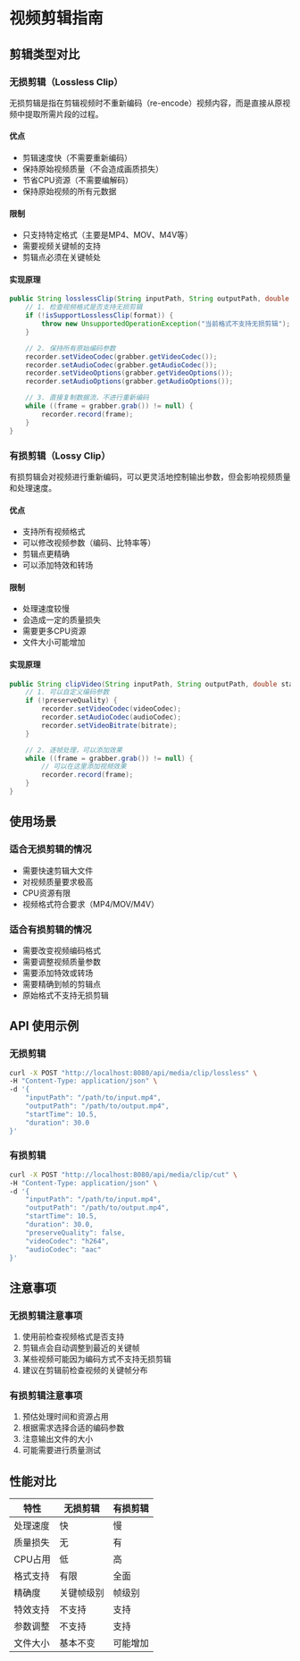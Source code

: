 # 视频剪辑指南

## 剪辑类型对比

### 无损剪辑（Lossless Clip）

无损剪辑是指在剪辑视频时不重新编码（re-encode）视频内容，而是直接从原视频中提取所需片段的过程。

#### 优点
- 剪辑速度快（不需要重新编码）
- 保持原始视频质量（不会造成画质损失）
- 节省CPU资源（不需要编解码）
- 保持原始视频的所有元数据

#### 限制
- 只支持特定格式（主要是MP4、MOV、M4V等）
- 需要视频关键帧的支持
- 剪辑点必须在关键帧处

#### 实现原理
```java
public String losslessClip(String inputPath, String outputPath, double startTime, double duration) {
    // 1. 检查视频格式是否支持无损剪辑
    if (!isSupportLosslessClip(format)) {
        throw new UnsupportedOperationException("当前格式不支持无损剪辑");
    }

    // 2. 保持所有原始编码参数
    recorder.setVideoCodec(grabber.getVideoCodec());
    recorder.setAudioCodec(grabber.getAudioCodec());
    recorder.setVideoOptions(grabber.getVideoOptions());
    recorder.setAudioOptions(grabber.getAudioOptions());

    // 3. 直接复制数据流，不进行重新编码
    while ((frame = grabber.grab()) != null) {
        recorder.record(frame);
    }
}
```

### 有损剪辑（Lossy Clip）

有损剪辑会对视频进行重新编码，可以更灵活地控制输出参数，但会影响视频质量和处理速度。

#### 优点
- 支持所有视频格式
- 可以修改视频参数（编码、比特率等）
- 剪辑点更精确
- 可以添加特效和转场

#### 限制
- 处理速度较慢
- 会造成一定的质量损失
- 需要更多CPU资源
- 文件大小可能增加

#### 实现原理
```java
public String clipVideo(String inputPath, String outputPath, double startTime, double duration) {
    // 1. 可以自定义编码参数
    if (!preserveQuality) {
        recorder.setVideoCodec(videoCodec);
        recorder.setAudioCodec(audioCodec);
        recorder.setVideoBitrate(bitrate);
    }

    // 2. 逐帧处理，可以添加效果
    while ((frame = grabber.grab()) != null) {
        // 可以在这里添加视频效果
        recorder.record(frame);
    }
}
```

## 使用场景

### 适合无损剪辑的情况
- 需要快速剪辑大文件
- 对视频质量要求极高
- CPU资源有限
- 视频格式符合要求（MP4/MOV/M4V）

### 适合有损剪辑的情况
- 需要改变视频编码格式
- 需要调整视频质量参数
- 需要添加特效或转场
- 需要精确到帧的剪辑点
- 原始格式不支持无损剪辑

## API 使用示例

### 无损剪辑
```bash
curl -X POST "http://localhost:8080/api/media/clip/lossless" \
-H "Content-Type: application/json" \
-d '{
    "inputPath": "/path/to/input.mp4",
    "outputPath": "/path/to/output.mp4",
    "startTime": 10.5,
    "duration": 30.0
}'
```

### 有损剪辑
```bash
curl -X POST "http://localhost:8080/api/media/clip/cut" \
-H "Content-Type: application/json" \
-d '{
    "inputPath": "/path/to/input.mp4",
    "outputPath": "/path/to/output.mp4",
    "startTime": 10.5,
    "duration": 30.0,
    "preserveQuality": false,
    "videoCodec": "h264",
    "audioCodec": "aac"
}'
```

## 注意事项

### 无损剪辑注意事项
1. 使用前检查视频格式是否支持
2. 剪辑点会自动调整到最近的关键帧
3. 某些视频可能因为编码方式不支持无损剪辑
4. 建议在剪辑前检查视频的关键帧分布

### 有损剪辑注意事项
1. 预估处理时间和资源占用
2. 根据需求选择合适的编码参数
3. 注意输出文件的大小
4. 可能需要进行质量测试

## 性能对比

| 特性 | 无损剪辑 | 有损剪辑 |
|-----|---------|---------|
| 处理速度 | 快 | 慢 |
| 质量损失 | 无 | 有 |
| CPU占用 | 低 | 高 |
| 格式支持 | 有限 | 全面 |
| 精确度 | 关键帧级别 | 帧级别 |
| 特效支持 | 不支持 | 支持 |
| 参数调整 | 不支持 | 支持 |
| 文件大小 | 基本不变 | 可能增加 | 